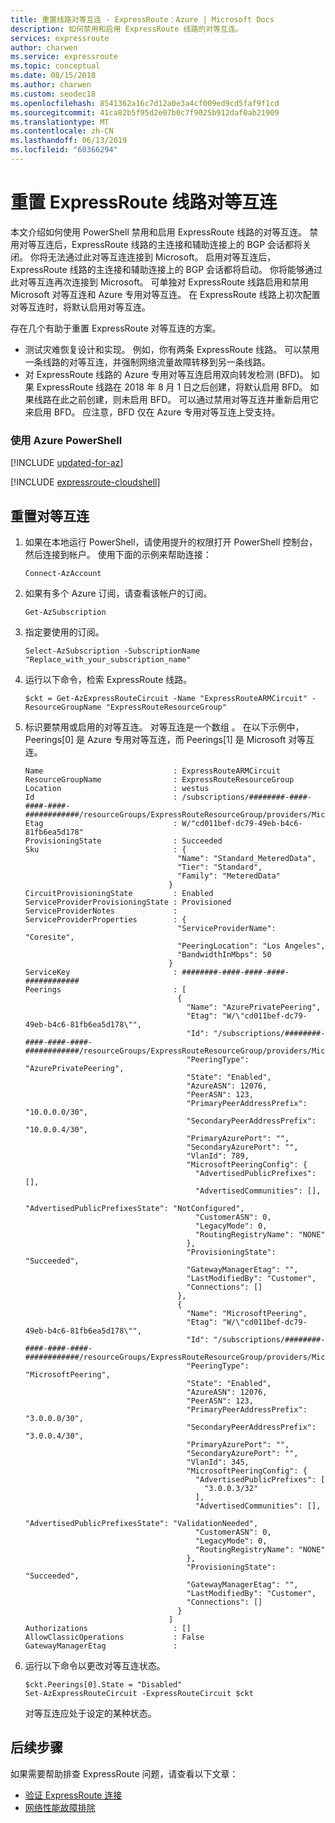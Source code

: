 ```yaml
---
title: 重置线路对等互连 - ExpressRoute：Azure | Microsoft Docs
description: 如何禁用和启用 ExpressRoute 线路的对等互连。
services: expressroute
author: charwen
ms.service: expressroute
ms.topic: conceptual
ms.date: 08/15/2018
ms.author: charwen
ms.custom: seodec18
ms.openlocfilehash: 8541362a16c7d12a0e3a4cf009ed9cd5faf9f1cd
ms.sourcegitcommit: 41ca82b5f95d2e07b0c7f9025b912daf0ab21909
ms.translationtype: MT
ms.contentlocale: zh-CN
ms.lasthandoff: 06/13/2019
ms.locfileid: "60366294"
---
```

# <a name="reset-expressroute-circuit-peerings"></a>重置 ExpressRoute 线路对等互连

本文介绍如何使用 PowerShell 禁用和启用 ExpressRoute 线路的对等互连。 禁用对等互连后，ExpressRoute 线路的主连接和辅助连接上的 BGP 会话都将关闭。 你将无法通过此对等互连连接到 Microsoft。 启用对等互连后，ExpressRoute 线路的主连接和辅助连接上的 BGP 会话都将启动。 你将能够通过此对等互连再次连接到 Microsoft。 可单独对 ExpressRoute 线路启用和禁用 Microsoft 对等互连和 Azure 专用对等互连。 在 ExpressRoute 线路上初次配置对等互连时，将默认启用对等互连。

存在几个有助于重置 ExpressRoute 对等互连的方案。
* 测试灾难恢复设计和实现。 例如，你有两条 ExpressRoute 线路。 可以禁用一条线路的对等互连，并强制网络流量故障转移到另一条线路。
* 对 ExpressRoute 线路的 Azure 专用对等互连启用双向转发检测 (BFD)。 如果 ExpressRoute 线路在 2018 年 8 月 1 日之后创建，将默认启用 BFD。 如果线路在此之前创建，则未启用 BFD。 可以通过禁用对等互连并重新启用它来启用 BFD。 应注意，BFD 仅在 Azure 专用对等互连上受支持。

### <a name="working-with-azure-powershell"></a>使用 Azure PowerShell

[!INCLUDE [updated-for-az](../../includes/updated-for-az.md)]

[!INCLUDE [expressroute-cloudshell](../../includes/expressroute-cloudshell-powershell-about.md)]

## <a name="reset-a-peering"></a>重置对等互连

1. 如果在本地运行 PowerShell，请使用提升的权限打开 PowerShell 控制台，然后连接到帐户。 使用下面的示例来帮助连接：

   ```azurepowershell
   Connect-AzAccount
   ```
2. 如果有多个 Azure 订阅，请查看该帐户的订阅。

   ```azurepowershell-interactive
   Get-AzSubscription
   ```
3. 指定要使用的订阅。

   ```azurepowershell-interactive
   Select-AzSubscription -SubscriptionName "Replace_with_your_subscription_name"
   ```
4. 运行以下命令，检索 ExpressRoute 线路。

   ```azurepowershell-interactive
   $ckt = Get-AzExpressRouteCircuit -Name "ExpressRouteARMCircuit" -ResourceGroupName "ExpressRouteResourceGroup"
   ```
5. 标识要禁用或启用的对等互连。 对等互连是一个数组  。 在以下示例中，Peerings[0] 是 Azure 专用对等互连，而 Peerings[1] 是 Microsoft 对等互连。

   ```azurepowershell-interactive
   Name                             : ExpressRouteARMCircuit
   ResourceGroupName                : ExpressRouteResourceGroup
   Location                         : westus
   Id                               : /subscriptions/########-####-####-####-############/resourceGroups/ExpressRouteResourceGroup/providers/Microsoft.Network/expressRouteCircuits/ExpressRouteARMCircuit
   Etag                             : W/"cd011bef-dc79-49eb-b4c6-81fb6ea5d178"
   ProvisioningState                : Succeeded
   Sku                              : {
                                     "Name": "Standard_MeteredData",
                                     "Tier": "Standard",
                                     "Family": "MeteredData"
                                   }
   CircuitProvisioningState         : Enabled
   ServiceProviderProvisioningState : Provisioned
   ServiceProviderNotes             :
   ServiceProviderProperties        : {
                                     "ServiceProviderName": "Coresite",
                                     "PeeringLocation": "Los Angeles",
                                     "BandwidthInMbps": 50
                                   }
   ServiceKey                       : ########-####-####-####-############
   Peerings                         : [
                                     {
                                       "Name": "AzurePrivatePeering",
                                       "Etag": "W/\"cd011bef-dc79-49eb-b4c6-81fb6ea5d178\"",
                                       "Id": "/subscriptions/########-####-####-####-############/resourceGroups/ExpressRouteResourceGroup/providers/Microsoft.Network/expressRouteCircuits/ExpressRouteARMCircuit/peerings/AzurePrivatePeering",
                                       "PeeringType": "AzurePrivatePeering",
                                       "State": "Enabled",
                                       "AzureASN": 12076,
                                       "PeerASN": 123,
                                       "PrimaryPeerAddressPrefix": "10.0.0.0/30",
                                       "SecondaryPeerAddressPrefix": "10.0.0.4/30",
                                       "PrimaryAzurePort": "",
                                       "SecondaryAzurePort": "",
                                       "VlanId": 789,
                                       "MicrosoftPeeringConfig": {
                                         "AdvertisedPublicPrefixes": [],
                                         "AdvertisedCommunities": [],
                                         "AdvertisedPublicPrefixesState": "NotConfigured",
                                         "CustomerASN": 0,
                                         "LegacyMode": 0,
                                         "RoutingRegistryName": "NONE"
                                       },
                                       "ProvisioningState": "Succeeded",
                                       "GatewayManagerEtag": "",
                                       "LastModifiedBy": "Customer",
                                       "Connections": []
                                     },
                                     {
                                       "Name": "MicrosoftPeering",
                                       "Etag": "W/\"cd011bef-dc79-49eb-b4c6-81fb6ea5d178\"",
                                       "Id": "/subscriptions/########-####-####-####-############/resourceGroups/ExpressRouteResourceGroup/providers/Microsoft.Network/expressRouteCircuits/ExpressRouteARMCircuit/peerings/MicrosoftPeering",
                                       "PeeringType": "MicrosoftPeering",
                                       "State": "Enabled",
                                       "AzureASN": 12076,
                                       "PeerASN": 123,
                                       "PrimaryPeerAddressPrefix": "3.0.0.0/30",
                                       "SecondaryPeerAddressPrefix": "3.0.0.4/30",
                                       "PrimaryAzurePort": "",
                                       "SecondaryAzurePort": "",
                                       "VlanId": 345,
                                       "MicrosoftPeeringConfig": {
                                         "AdvertisedPublicPrefixes": [
                                           "3.0.0.3/32"
                                         ],
                                         "AdvertisedCommunities": [],
                                         "AdvertisedPublicPrefixesState": "ValidationNeeded",
                                         "CustomerASN": 0,
                                         "LegacyMode": 0,
                                         "RoutingRegistryName": "NONE"
                                       },
                                       "ProvisioningState": "Succeeded",
                                       "GatewayManagerEtag": "",
                                       "LastModifiedBy": "Customer",
                                       "Connections": []
                                     }
                                   ]
   Authorizations                   : []
   AllowClassicOperations           : False
   GatewayManagerEtag               :
   ```
6. 运行以下命令以更改对等互连状态。

   ```azurepowershell-interactive
   $ckt.Peerings[0].State = "Disabled"
   Set-AzExpressRouteCircuit -ExpressRouteCircuit $ckt
   ```
   对等互连应处于设定的某种状态。 

## <a name="next-steps"></a>后续步骤
如果需要帮助排查 ExpressRoute 问题，请查看以下文章：
* [验证 ExpressRoute 连接](expressroute-troubleshooting-expressroute-overview.md)
* [网络性能故障排除](expressroute-troubleshooting-network-performance.md)
